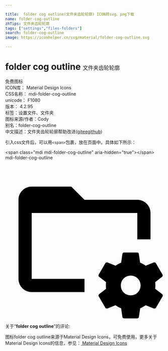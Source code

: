 ```yaml
---

title:  folder cog outline(文件夹齿轮轮廓) ICON转svg、png下载
name: folder-cog-outline
zhTips: 文件夹齿轮轮廓
tags: ["settings","files-folders"]
search: folder-cog-outline
image: https://iconhelper.cn/svg/material/folder-cog-outline.svg

---
```


# folder cog outline  <small style="font-size: 60%;font-weight: 100">文件夹齿轮轮廓</small>


<div class="detail-page">
<p>
<span><span class="badge-success badge">免费图标</span> </span>
<br/>
<span>
ICON库：
<span class="badge-secondary badge">Material Design Icons</span> 
</span>
<br/>
<span>
CSS名称：
<span class="badge-secondary badge">mdi-folder-cog-outline</span> 
</span>
<br/>
<span>
unicode：
<span class="badge-secondary badge">F1080</span> 
<copy-btn content='F1080' btn-title=""></copy-btn>
<copy-btn :content='String.fromCodePoint(parseInt("F1080", 16))' btn-title="复制U"></copy-btn>
</span>
<br/>
<span>
版本：
<span class="badge-secondary badge">4.2.95</span> 
</span><br/><span>标签：<span class="badge-light badge"><router-link to="/tags/settings.html">设置</router-link></span><span class="badge-light badge"><router-link to="/tags/files-folders.html">文件、文件夹</router-link></span></span>
<br/>
<span>图标来源/作者：<span class="badge-light badge">Cody</span></span> 
<br/>
<span>别名：<span class="badge-light badge">folder-cog-outline</span></span><br/><span class="zh-detail">中文描述：<span class="badge-primary badge">文件夹齿轮轮廓</span><span class="help-link"><span>帮助改进</span>(<a href="https://gitee.com/liuwave/icon-helper/edit/master/json/material/folder-cog-outline.json" target="_blank" rel="noopener noreferrer">gitee</a><a href="https://github.com/liuwave/icon-helper/edit/master/json/material/folder-cog-outline.json" target="_blank" rel="noopener noreferrer">github</a></span>)</span><br/>
</p>
</div>
<div class="alert alert-dark">
  <i class="mdi mdi-folder-cog-outline mdi-48px"></i>
  <i class="mdi mdi-folder-cog-outline mdi-36px"></i>
  <i class="mdi mdi-folder-cog-outline mdi-24px"></i>
  <i class="mdi mdi-folder-cog-outline mdi-18px"></i>
</div>
<div>
  <p>引入css文件后，可以用<code>&lt;span&gt;</code>包裹，放在页面中。具体如下所示：    
  </p>
  <div class="alert alert-primary" style="font-size: 14px">
    &lt;span class="mdi mdi-folder-cog-outline" aria-hidden="true"&gt;&lt;/span&gt;
    <copy-btn content='<span class="mdi mdi-folder-cog-outline" aria-hidden="true"></span>'></copy-btn>
  </div>
  <div class="alert alert-secondary">
    <i class="mdi mdi-folder-cog-outline"
    style="font-size: 24px"
    aria-hidden="true"></i> mdi-folder-cog-outline
    <copy-btn content="mdi-folder-cog-outline" btn-title="复制图标名称"></copy-btn>
  </div>
</div>
<div id="svg" class="svg-wrap">
<svg xmlns="http://www.w3.org/2000/svg" viewBox="0 0 24 24"><path d="M4 4C2.89 4 2 4.89 2 6V18C2 19.11 2.9 20 4 20H12V18H4V8H20V12H22V8C22 6.89 21.1 6 20 6H12L10 4M18 14C17.87 14 17.76 14.09 17.74 14.21L17.55 15.53C17.25 15.66 16.96 15.82 16.7 16L15.46 15.5C15.35 15.5 15.22 15.5 15.15 15.63L14.15 17.36C14.09 17.47 14.11 17.6 14.21 17.68L15.27 18.5C15.25 18.67 15.24 18.83 15.24 19C15.24 19.17 15.25 19.33 15.27 19.5L14.21 20.32C14.12 20.4 14.09 20.53 14.15 20.64L15.15 22.37C15.21 22.5 15.34 22.5 15.46 22.5L16.7 22C16.96 22.18 17.24 22.35 17.55 22.47L17.74 23.79C17.76 23.91 17.86 24 18 24H20C20.11 24 20.22 23.91 20.24 23.79L20.43 22.47C20.73 22.34 21 22.18 21.27 22L22.5 22.5C22.63 22.5 22.76 22.5 22.83 22.37L23.83 20.64C23.89 20.53 23.86 20.4 23.77 20.32L22.7 19.5C22.72 19.33 22.74 19.17 22.74 19C22.74 18.83 22.73 18.67 22.7 18.5L23.76 17.68C23.85 17.6 23.88 17.47 23.82 17.36L22.82 15.63C22.76 15.5 22.63 15.5 22.5 15.5L21.27 16C21 15.82 20.73 15.65 20.42 15.53L20.23 14.21C20.22 14.09 20.11 14 20 14M19 17.5C19.83 17.5 20.5 18.17 20.5 19C20.5 19.83 19.83 20.5 19 20.5C18.16 20.5 17.5 19.83 17.5 19C17.5 18.17 18.17 17.5 19 17.5Z" /></svg>
</div>
<detail full-name='mdi-folder-cog-outline'></detail>
<div class="icon-detail__container">
<p>关于“<b>folder cog outline</b>”的评论:</p>
</div>
<Vssue title="关于“folder cog outline”的评论" />    
<div><p>图标folder cog outline来源于Material Design Icons，可免费使用，更多关于 Material Design Icons的信息，参见：<a target="_blank" href="https://iconhelper.cn/material.html"> Material Design Icons</a>
</p></div>
